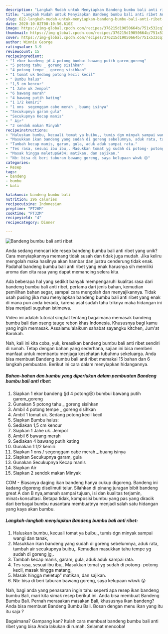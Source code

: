 ```yaml
---
description: "Langkah Mudah untuk Menyiapkan Bandeng bumbu bali anti ribet Anti Gagal"
title: "Langkah Mudah untuk Menyiapkan Bandeng bumbu bali anti ribet Anti Gagal"
slug: 622-langkah-mudah-untuk-menyiapkan-bandeng-bumbu-bali-anti-ribet-anti-gagal
date: 2020-10-02T00:10:56.610Z
image: https://img-global.cpcdn.com/recipes/376215d19050664b/751x532cq70/bandeng-bumbu-bali-anti-ribet-foto-resep-utama.jpg
thumbnail: https://img-global.cpcdn.com/recipes/376215d19050664b/751x532cq70/bandeng-bumbu-bali-anti-ribet-foto-resep-utama.jpg
cover: https://img-global.cpcdn.com/recipes/376215d19050664b/751x532cq70/bandeng-bumbu-bali-anti-ribet-foto-resep-utama.jpg
author: Winnie George
ratingvalue: 3.9
reviewcount: 15
recipeingredient:
- "1 ekor bandeng jd 4 potong bumbui bawang putih garem_goreng"
- "5 potong tahu _ goreng sisihkan"
- "4 potong tempe _ goreng sisihkan"
- "1 tomat uk Sedang potong kecil kecil"
- " Bumbu halus"
- "1,5 cm kencur"
- "1 Jahe uk Jempol"
- "6 bawang merah"
- "4 bawang putih kating"
- "1 1/2 kemiri"
- "1 ons  segenggam cabe merah _ buang isinya"
- "Secukupnya garam gula"
- "Secukupnya Kecap manis"
- " Air"
- "2 sendok makan Minyak"
recipeinstructions:
- "Haluskan bumbu, kecuali tomat ya buibu,, tumis dgn minyak sampai wangi dan tanak,"
- "Masukkan ikan bandeng yang sudah di goreng sebelumnya, aduk rata, tambah air secukupnya buibu,. Kemudian masukkan tahu tempe yg sudah di goreng jg,."
- "Tambah kecap manis, garam, gula, aduk aduk sampai rata."
- "Tes rasa, sesuai ibu ibu,. Masukkan tomat yg sudah di potong- potong kecil, masak hingga matang,"
- "Masak hingga meletup&#34; matikan, dan sajikan."
- "Nb: bisa di beri taburan bawang goreng, saya kelupaan wkwk 😝"
categories:
- Resep
tags:
- bandeng
- bumbu
- bali

katakunci: bandeng bumbu bali 
nutrition: 296 calories
recipecuisine: Indonesian
preptime: "PT26M"
cooktime: "PT32M"
recipeyield: "4"
recipecategory: Dinner

---
```



![Bandeng bumbu bali anti ribet](https://img-global.cpcdn.com/recipes/376215d19050664b/751x532cq70/bandeng-bumbu-bali-anti-ribet-foto-resep-utama.jpg)

Anda sedang mencari ide resep bandeng bumbu bali anti ribet yang unik? Cara menyiapkannya memang tidak susah dan tidak juga mudah. Jika keliru mengolah maka hasilnya akan hambar dan justru cenderung tidak enak. Padahal bandeng bumbu bali anti ribet yang enak harusnya sih memiliki aroma dan cita rasa yang dapat memancing selera kita.

Ada beberapa hal yang sedikit banyak mempengaruhi kualitas rasa dari bandeng bumbu bali anti ribet, pertama dari jenis bahan, kemudian pemilihan bahan segar, sampai cara mengolah dan menyajikannya. Tidak usah pusing jika mau menyiapkan bandeng bumbu bali anti ribet yang enak di mana pun anda berada, karena asal sudah tahu triknya maka hidangan ini bisa menjadi suguhan istimewa.

Video ini adalah tutorial singkat tentang bagaimana memasak bandeng bumbu bali dan oseng tauge rebon khas Indonesia. Khususnya bagi kamu yang ingin memasak. Assalamu&#39;alaikum sahabat sayangku kitchen, Jum&#39;at Barokah.


Nah, kali ini kita coba, yuk, kreasikan bandeng bumbu bali anti ribet sendiri di rumah. Tetap dengan bahan yang sederhana, sajian ini bisa memberi manfaat untuk membantu menjaga kesehatan tubuhmu sekeluarga. Anda bisa membuat Bandeng bumbu bali anti ribet memakai 15 bahan dan 6 langkah pembuatan. Berikut ini cara dalam menyiapkan hidangannya.

<!--inarticleads1-->

##### Bahan-bahan dan bumbu yang diperlukan dalam pembuatan Bandeng bumbu bali anti ribet:

1. Siapkan 1 ekor bandeng (jd 4 potong😢) bumbui bawang putih garem_goreng
1. Gunakan 5 potong tahu _ goreng sisihkan
1. Ambil 4 potong tempe _ goreng sisihkan
1. Ambil 1 tomat uk. Sedang potong kecil kecil
1. Siapkan  Bumbu halus:
1. Sediakan 1,5 cm kencur
1. Siapkan 1 Jahe uk. Jempol
1. Ambil 6 bawang merah
1. Sediakan 4 bawang putih kating
1. Gunakan 1 1/2 kemiri
1. Siapkan 1 ons / segenggam cabe merah _ buang isinya
1. Siapkan Secukupnya garam, gula
1. Gunakan Secukupnya Kecap manis
1. Siapkan  Air
1. Siapkan 2 sendok makan Minyak


COM - Biasanya daging ikan bandeng hanya cukup digoreng. Bandeng ini kadang digoreng diselimuti telur. Silahkan di pinang juragan bibit bandeng great A dan B nya,amanah sampai tujuan, isi dan kualitas terjamin, minat+konsultasi. Betapa tidak, komposisi bumbu yang pas yang diracik dari berbagai bumbu nusantara membuatnya menjadi salah satu hidangan yang kaya akan bumbu. 

<!--inarticleads2-->

##### Langkah-langkah menyiapkan Bandeng bumbu bali anti ribet:

1. Haluskan bumbu, kecuali tomat ya buibu,, tumis dgn minyak sampai wangi dan tanak,
1. Masukkan ikan bandeng yang sudah di goreng sebelumnya, aduk rata, tambah air secukupnya buibu,. Kemudian masukkan tahu tempe yg sudah di goreng jg,.
1. Tambah kecap manis, garam, gula, aduk aduk sampai rata.
1. Tes rasa, sesuai ibu ibu,. Masukkan tomat yg sudah di potong- potong kecil, masak hingga matang,
1. Masak hingga meletup&#34; matikan, dan sajikan.
1. Nb: bisa di beri taburan bawang goreng, saya kelupaan wkwk 😝


Nah, bagi anda yang penasaran ingin tahu seperti apa resep ikan bandeng bumbu Bali, mari kita simak resep berikut ini. Anda bisa membuat Bandeng Bumbu Bali. Pernah merasakan masakan Bali, khususnya ikan bandeng? Anda bisa membuat Bandeng Bumbu Bali. Bosan dengan menu ikan yang itu itu saja ? 

Bagaimana? Gampang kan? Itulah cara membuat bandeng bumbu bali anti ribet yang bisa Anda lakukan di rumah. Selamat mencoba!
